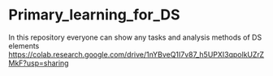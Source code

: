# Primary_learning_for_DS
In this repository everyone can show any tasks and analysis methods of DS elements
https://colab.research.google.com/drive/1nYBveQ1I7v87_h5UPXI3qpolkUZrZMkF?usp=sharing
